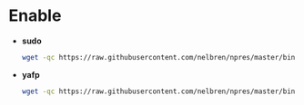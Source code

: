# Enable 

- **sudo**

  ```bash
  wget -qc https://raw.githubusercontent.com/nelbren/npres/master/bin/enable/sudo.bash && bash sudo.bash
  ```
- **yafp**

  ```bash
  wget -qc https://raw.githubusercontent.com/nelbren/npres/master/bin/enable/yafp.bash && bash yafp.bash
  ```
